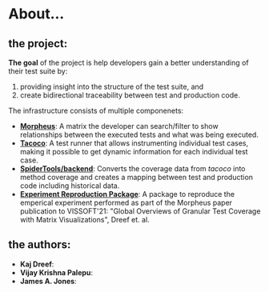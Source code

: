 # About...

## the project:

**The goal** of the project is help developers gain a better understanding of their test suite by:

1. providing insight into the structure of the test suite, and
2. create bidirectional traceability between test and production code.

The infrastructure consists of multiple componenets:
- [**Morpheus**](https://github.com/spideruci/morpheus): A matrix the developer can search/filter to show relationships between the executed tests and what was being executed.
- [**Tacoco**](https://github.com/spideruci/tacoco/): A test runner that allows instrumenting individual test cases, making it possible to get dynamic information for each individual test case.
- [**SpiderTools/backend**](https://github.com/spideruci/morpheus-backend/): Converts the coverage data from *tacoco* into method coverage and creates a mapping between test and production code including historical data.
- [**Experiment Reproduction Package**](https://1drv.ms/u/s!Ap3ztrSCwwsXgd8utbrBigqEcA80dA?e=Kp3wSO): A package to reproduce the emperical experiment performed as part of the Morpheus paper publication to VISSOFT'21: "Global Overviews of Granular Test Coverage with Matrix Visualizations", Dreef et. al.

## the authors:

- **Kaj Dreef**: 
- **Vijay Krishna Palepu**:
- **James A. Jones**:

